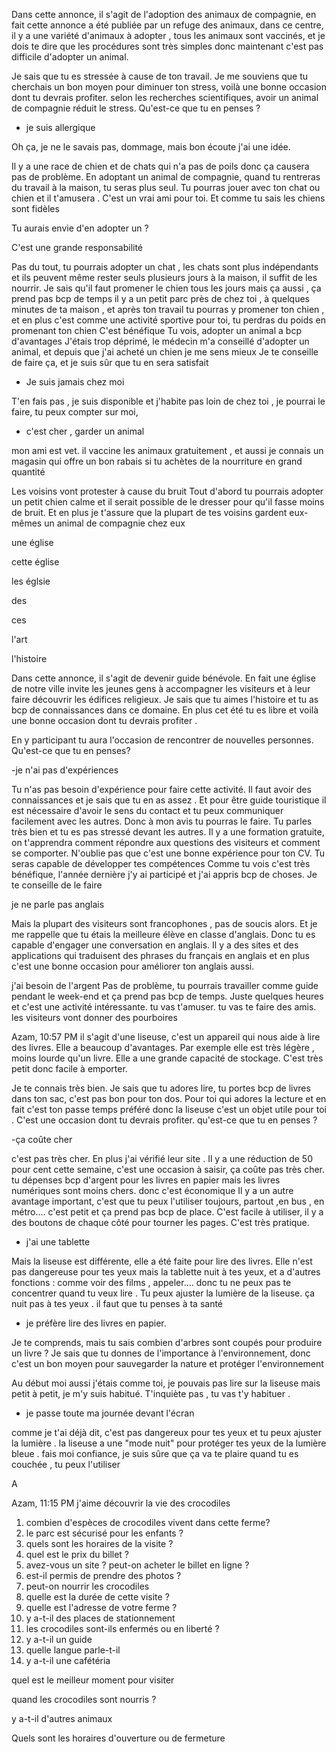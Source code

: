 Dans cette annonce,  il s'agit de l'adoption des animaux de compagnie, en fait cette annonce a été publiée par un refuge des animaux,  dans ce centre,  il y a une variété  d'animaux à adopter , tous les animaux sont vaccinés, et je dois te dire que les procédures sont très simples donc maintenant c'est pas difficile d'adopter un animal. 

Je sais que tu es stressée à cause de ton travail. Je me souviens que tu cherchais un bon moyen pour diminuer ton stress,  voilà une bonne occasion dont tu devrais profiter. 
 selon les recherches scientifiques,  avoir un animal de compagnie réduit le stress. 
Qu'est-ce que tu en penses ? 


- je suis allergique 

Oh ça,  je ne le savais pas, dommage, mais bon écoute j'ai une idée. 

Il y a une race de chien et de chats qui n'a pas de poils   donc ça causera pas de problème.  En adoptant un animal de compagnie, quand tu rentreras du travail à la maison,  tu seras plus seul. Tu pourras jouer avec ton chat ou chien et il t'amusera . C'est un vrai ami pour toi. Et comme tu sais les chiens sont fidèles 

Tu aurais envie d'en adopter un ?

C'est une grande responsabilité 

Pas du tout, tu pourrais adopter un chat , les chats sont plus indépendants et ils peuvent même rester seuls plusieurs jours à la maison,  il suffit de les nourrir.  Je sais qu'il faut promener le chien tous les jours mais ça aussi , ça prend pas bcp de temps il y a un petit parc près de chez toi , à quelques minutes de ta maison , et après ton travail tu pourras y promener ton chien , et en plus c'est comme une activité sportive pour toi, tu perdras du poids en promenant ton chien 
C'est bénéfique 
Tu  vois, adopter un animal a  bcp d'avantages 
J'étais trop déprimé, le médecin m'a conseillé d'adopter un animal,  et depuis que j'ai acheté un chien je me sens mieux 
Je te conseille de faire ça,  et je suis sûr que tu en sera satisfait 

- Je suis jamais chez moi

T'en fais pas ,  je suis disponible et j'habite pas loin de chez toi ,  je pourrai le faire, tu peux compter sur moi, 

- c'est cher , garder un animal 
 

mon ami est vet. il vaccine les animaux gratuitement , et aussi je connais un magasin qui offre un bon rabais si tu achètes de la nourriture en grand quantité

Les voisins vont protester à cause du bruit
Tout d'abord tu pourrais adopter un petit chien calme et il serait possible de le dresser pour qu'il fasse moins de bruit. 
Et en plus je t'assure que la plupart de tes voisins gardent eux-mêmes un animal de compagnie chez eux



une église 

cette église 

les églsie

des 

ces 

l'art

l'histoire

Dans cette annonce,  il s'agit de devenir guide bénévole. En fait une église de notre ville invite les jeunes gens à accompagner les visiteurs et à leur faire découvrir les édifices religieux.  Je sais que tu aimes l'histoire et tu as bcp de connaissances dans ce domaine. En plus cet été tu es libre et voilà une bonne occasion dont tu devrais profiter   . 

En y participant tu aura l'occasion de rencontrer de nouvelles personnes. 
Qu'est-ce que tu en penses? 

-je n'ai pas d'expériences 

Tu n'as pas besoin d'expérience pour faire cette activité.  Il faut avoir des connaissances et je sais que tu en as assez . Et pour être guide touristique il est nécessaire d'avoir le sens du contact et tu peux communiquer facilement avec les autres. Donc à mon avis tu pourras le faire. Tu parles très bien  et tu es pas stressé devant les autres. Il y a une formation gratuite,  on t'apprendra comment répondre aux questions des visiteurs et comment se comporter. 
N'oublie pas que c'est une bonne expérience  pour ton CV.  Tu seras capable de développer tes compétences 
Comme tu vois c'est très bénéfique,  l'année dernière j'y ai participé et j'ai appris bcp de choses. Je te conseille de le faire

je ne parle pas anglais 

Mais la plupart des visiteurs sont francophones , pas de soucis alors. Et je me rappelle que tu étais la meilleure élève en classe d'anglais.  Donc tu es capable d'engager une conversation en anglais.  Il y a des sites et des applications qui traduisent des phrases du français en anglais et en plus c'est une bonne occasion pour améliorer ton anglais aussi. 

j'ai besoin de l'argent 
Pas de problème,  tu pourrais travailler comme guide pendant le week-end et ça prend pas bcp de temps.  Juste quelques heures et c'est une activité intéressante. tu vas t'amuser. 
tu vas te faire des amis. 
les visiteurs vont donner des pourboires 



Azam, 10:57 PM
il s'agit d'une liseuse,  c'est un appareil qui nous aide à lire des livres. Elle a beaucoup d'avantages. Par exemple elle est très légère   , moins lourde qu'un livre. Elle a une grande capacité de stockage. C'est très petit donc facile à emporter.  

Je te connais très bien.  Je sais que tu adores lire, tu portes bcp de livres dans ton sac, c'est pas bon pour ton dos. Pour toi qui adores la lecture et en fait c'est ton passe temps préféré  donc la liseuse c'est un objet utile pour toi . 
C'est une occasion dont tu devrais profiter.   qu'est-ce que tu en penses ?

-ça coûte cher  

c'est pas très cher.  En plus j'ai vérifié leur site . Il y a une réduction de 50 pour cent cette semaine,  c'est une occasion à saisir,  ça coûte pas très cher.  tu dépenses bcp d'argent  pour les livres en papier mais les livres numériques sont moins chers. donc c'est économique 
Il y a un autre avantage important,  c'est que tu peux l'utiliser toujours,  partout   ,en bus , en métro.... c'est petit et ça prend pas bcp de place. 
C'est facile à utiliser,  il y a des boutons de chaque côté pour tourner les pages. C'est très pratique.

- j'ai une tablette 


Mais la liseuse est différente,  elle a été faite pour lire des livres.  Elle n'est pas dangereuse pour tes yeux mais la tablette nuit à  tes yeux,  et a d'autres fonctions : comme voir des films , appeler.... donc tu ne peux pas te concentrer quand tu veux lire . 
Tu peux ajuster la lumière de la liseuse.  ça nuit pas à tes yeux . il faut que tu penses à ta santé 

- je préfère lire des livres en papier.  

Je te comprends,  mais tu sais combien d'arbres sont coupés pour produire un livre ? 
Je sais que tu donnes de l'importance à l'environnement,  donc c'est un bon moyen pour sauvegarder la nature et protéger l'environnement 

Au début moi aussi j'étais comme toi, je pouvais pas lire sur la liseuse mais petit à petit,  je m'y suis habitué.  T'inquiète pas , tu vas t'y habituer . 

- je passe toute ma journée devant l'écran 

comme je t'ai déjà dit, c'est pas dangereux pour tes yeux et tu peux ajuster la lumière . la liseuse a une "mode nuit"  pour protéger tes yeux de la lumière bleue . fais moi confiance, je suis sûre que ça va te plaire 
quand tu es couchée , tu peux l'utiliser 



A


Azam, 11:15 PM
j'aime découvrir la vie des crocodiles 
1. combien d'espèces de crocodiles vivent dans cette ferme?
2.  le parc est sécurisé pour les enfants ?
3. quels sont les horaires de la visite ?
4. quel est le prix du billet ?
5. avez-vous un  site ?
peut-on acheter le billet en ligne ?
6. est-il permis de prendre des photos ?
7. peut-on nourrir les crocodiles 
8. quelle est la durée de cette visite ?
9. quelle est l'adresse de votre ferme ?
10. y a-t-il des places de stationnement 
11.  les crocodiles sont-ils enfermés ou en liberté ?
12. y a-t-il un guide 
13. quelle langue parle-t-il
14. y a-t-il une cafétéria 

quel est le meilleur moment pour visiter 

quand les crocodiles sont nourris ?

y a-t-il d'autres animaux 

Quels sont les horaires d'ouverture ou de fermeture 

